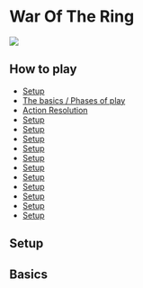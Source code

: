 # War Of The Ring


<img src="https://i.imgur.com/uT6Muzp.jpg"></img>


## How to play

- [Setup](#setup)
- [The basics / Phases of play](#basics)
- [Action Resolution](#action-resolution)
- [Setup](#setup)
- [Setup](#setup)
- [Setup](#setup)
- [Setup](#setup)
- [Setup](#setup)
- [Setup](#setup)
- [Setup](#setup)
- [Setup](#setup)
- [Setup](#setup)
- [Setup](#setup)
- [Setup](#setup)


## Setup


## Basics




<a id="action-resolution"></a>
